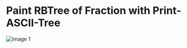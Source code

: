 # Paint RBTree of Fraction with Print-ASCII-Tree
![image 1](https://github.com/dat911zz/Paint-RBTree/blob/master/1.jpg)
